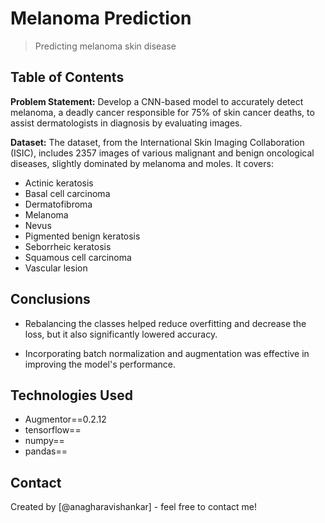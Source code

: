 # Melanoma Prediction
> Predicting melanoma skin disease


## Table of Contents
**Problem Statement:** Develop a CNN-based model to accurately detect melanoma, 
a deadly cancer responsible for 75% of skin cancer deaths, to assist dermatologists in diagnosis by evaluating images.

**Dataset:** The dataset, from the International Skin Imaging Collaboration (ISIC), includes 2357 images of 
various malignant and benign oncological diseases, slightly dominated by melanoma and moles. It covers:

- Actinic keratosis
- Basal cell carcinoma
- Dermatofibroma
- Melanoma
- Nevus
- Pigmented benign keratosis
- Seborrheic keratosis
- Squamous cell carcinoma
- Vascular lesion

## Conclusions
- Rebalancing the classes helped reduce overfitting and decrease the loss, but it also significantly lowered accuracy.

- Incorporating batch normalization and augmentation was effective in improving the model's performance.


## Technologies Used
- Augmentor==0.2.12
- tensorflow==
- numpy==
- pandas==

## Contact
Created by [@anagharavishankar] - feel free to contact me!